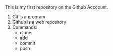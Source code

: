 This is my first repository on the Github Acccount.

1. Git is a program
2. Github is a web repository
3. Commands:
    - clone
    - add
    - commit
    - push

